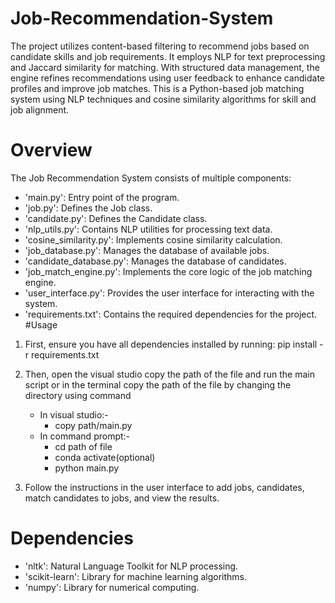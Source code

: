 # Job-Recommendation-System
The project utilizes content-based filtering to recommend jobs based on candidate skills and job requirements. It employs NLP for text preprocessing and Jaccard similarity for matching. With structured data management, the engine refines recommendations using user feedback to enhance candidate profiles and improve job matches. This is a Python-based job matching system using NLP techniques and cosine similarity algorithms for skill and job alignment.
# Overview
The Job Recommendation System consists of multiple components:

- 'main.py': Entry point of the program.
- 'job.py': Defines the Job class.
- 'candidate.py': Defines the Candidate class.
- 'nlp_utils.py': Contains NLP utilities for processing text data.
- 'cosine_similarity.py': Implements cosine similarity calculation.
- 'job_database.py': Manages the database of available jobs.
- 'candidate_database.py': Manages the database of candidates.
- 'job_match_engine.py': Implements the core logic of the job matching engine.
- 'user_interface.py': Provides the user interface for interacting with the system.
- 'requirements.txt': Contains the required dependencies for the project.
#Usage
1. First, ensure you have all dependencies installed by running:
    pip install -r requirements.txt

2.  Then, open the visual studio copy the path of the file and run the main script or in the terminal copy the path of the file by changing the directory using command 
     - In visual studio:-
         - copy path/main.py
    - In command prompt:-
         - cd path of file
         - conda activate(optional)
         - python main.py
3. Follow the instructions in the user interface to add jobs, candidates, match candidates to jobs, and view the results.
# Dependencies

- 'nltk': Natural Language Toolkit for NLP processing.
- 'scikit-learn': Library for machine learning algorithms.
- 'numpy': Library for numerical computing.

